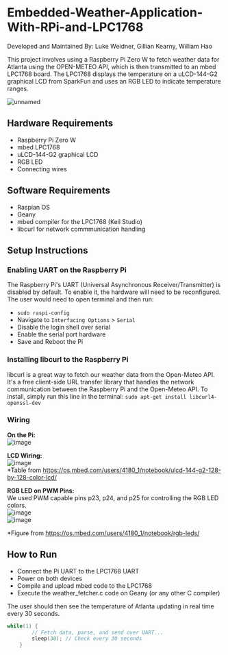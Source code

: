 # Embedded-Weather-Application-With-RPi-and-LPC1768
Developed and Maintained By: Luke Weidner, Gillian Kearny, William Hao

This project involves using a Raspberry Pi Zero W to fetch weather data for Atlanta using the OPEN-METEO API, which is then transmitted to an mbed LPC1768 board. The LPC1768 displays the temperature on a uLCD-144-G2 graphical LCD from SparkFun and uses an RGB LED to indicate temperature ranges.

![unnamed](https://github.com/whao37/Embedded-Weather-Application-With-RPi-and-LPC1768/assets/86330766/6de370ce-77b8-496b-98f6-f332a0d26d52)
## Hardware Requirements
- Raspberry Pi Zero W
- mbed LPC1768
- uLCD-144-G2 graphical LCD
- RGB LED
- Connecting wires

## Software Requirements
- Raspian OS
- Geany
- mbed compiler for the LPC1768 (Keil Studio)
- libcurl for network commmunication handling

## Setup Instructions
### Enabling UART on the Raspberry Pi
The Raspberry Pi's UART (Universal Asynchronous Receiver/Transmitter) is disabled by default. To enable it, the hardware will need to be reconfigured.
The user would need to open terminal and then run:
- `sudo raspi-config`
- Navigate to `Interfacing Options` > `Serial`
- Disable the login shell over serial
- Enable the serial port hardware
- Save and Reboot the Pi

### Installing libcurl to the Raspberry Pi
libcurl is a great way to fetch our weather data from the Open-Meteo API. It's a free client-side URL transfer library that handles the network communication between the Raspberry Pi and the Open-Meteo API.
To install, simply run this line in the terminal:
`sudo apt-get install libcurl4-openssl-dev`

### Wiring

**On the Pi:**  
![image](https://github.com/whao37/Embedded-Weather-Application-With-RPi-and-LPC1768/assets/86330766/9076bf5c-c88a-48bc-a365-9c3cd9aad327)

**LCD Wiring:**  
![image](https://github.com/whao37/Embedded-Weather-Application-With-RPi-and-LPC1768/assets/86330766/24d942be-bbfa-4c0a-beac-401587355438)  
*Table from https://os.mbed.com/users/4180_1/notebook/ulcd-144-g2-128-by-128-color-lcd/

**RGB LED on PWM Pins:**  
We used PWM capable pins p23, p24, and p25 for controlling the RGB LED colors.  
![image](https://github.com/whao37/Embedded-Weather-Application-With-RPi-and-LPC1768/assets/86330766/c855a858-0c41-489c-86dc-7272b3307855)  
![image](https://github.com/whao37/Embedded-Weather-Application-With-RPi-and-LPC1768/assets/86330766/fe378309-1c12-46fd-b401-2a10f3ed55ed)

*Figure from https://os.mbed.com/users/4180_1/notebook/rgb-leds/


## How to Run
- Connect the Pi UART to the LPC1768 UART
- Power on both devices
- Compile and upload mbed code to the LPC1768
- Execute the weather_fetcher.c code on Geany (or any other C compiler)

The user should then see the temperature of Atlanta updating in real time every 30 seconds.
```c
while(1) {
        // Fetch data, parse, and send over UART...
        sleep(30); // Check every 30 seconds
    }
```
